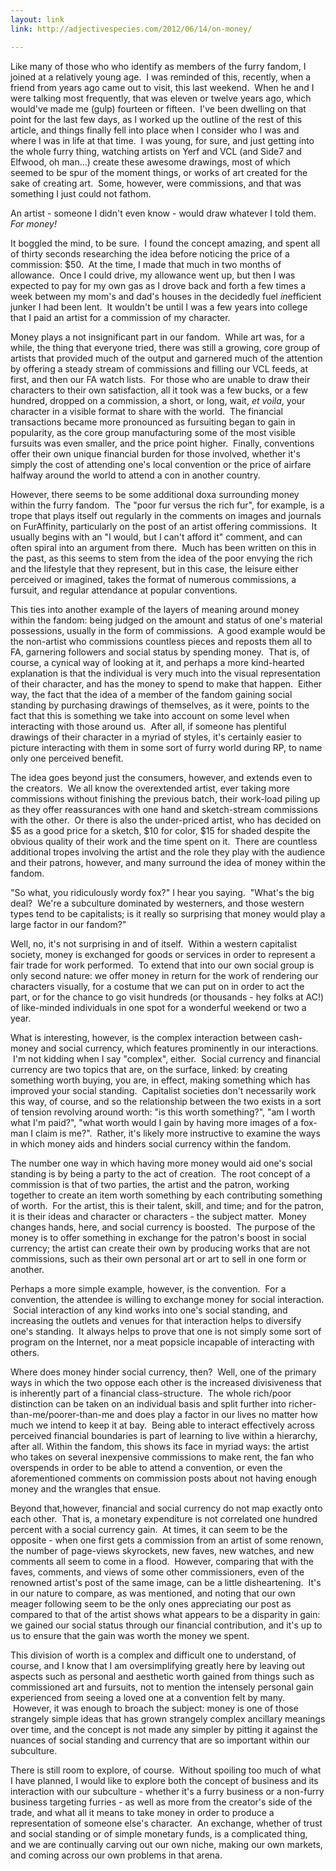 ```yaml
---
layout: link
link: http://adjectivespecies.com/2012/06/14/on-money/

---
```


Like many of those who who identify as members of the furry fandom, I joined at
a relatively young age.  I was reminded of this, recently, when a friend from
years ago came out to visit, this last weekend.  When he and I were talking most
frequently, that was eleven or twelve years ago, which would've made me (gulp)
fourteen or fifteen.  I've been dwelling on that point for the last few days, as
I worked up the outline of the rest of this article, and things finally fell
into place when I consider who I was and where I was in life at that time.  I
was young, for sure, and just getting into the whole furry thing, watching
artists on Yerf and VCL (and Side7 and Elfwood, oh man...) create these awesome
drawings, most of which seemed to be spur of the moment things, or works of art
created for the sake of creating art.  Some, however, were commissions, and that
was something I just could not fathom.

An artist - someone I didn't even know - would draw whatever I told them. *For
money!*<!--more-->

It boggled the mind, to be sure.  I found the concept amazing, and spent all of
thirty seconds researching the idea before noticing the price of a commission:
$50.  At the time, I made that much in two months of allowance.  Once I could
drive, my allowance went up, but then I was expected to pay for my own gas as I
drove back and forth a few times a week between my mom's and dad's houses in the
decidedly fuel *in*efficient junker I had been lent.  It wouldn't be until I was
a few years into college that I paid an artist for a commission of my character.

Money plays a not insignificant part in our fandom.  While art was, for a while,
the thing that everyone tried, there was still a growing, core group of artists
that provided much of the output and garnered much of the attention by offering
a steady stream of commissions and filling our VCL feeds, at first, and then our
FA watch lists.  For those who are unable to draw their characters to their own
satisfaction, all it took was a few bucks, or a few hundred, dropped on a
commission, a short, or long, wait, *et voila*, your character in a visible
format to share with the world.  The financial transactions became more
pronounced as fursuiting began to gain in popularity, as the core group
manufacturing some of the most visible fursuits was even smaller, and the price
point higher.  Finally, conventions offer their own unique financial burden for
those involved, whether it's simply the cost of attending one's local convention
or the price of airfare halfway around the world to attend a con in another
country.

However, there seems to be some additional doxa surrounding money within the
furry fandom.  The "poor fur versus the rich fur", for example, is a trope that
plays itself out regularly in the comments on images and journals on
FurAffinity, particularly on the post of an artist offering commissions.  It
usually begins with an "I would, but I can't afford it" comment, and can often
spiral into an argument from there.  Much has been written on this in the past,
as this seems to stem from the idea of the poor envying the rich and the
lifestyle that they represent, but in this case, the leisure either perceived or
imagined, takes the format of numerous commissions, a fursuit, and regular
attendance at popular conventions.

This ties into another example of the layers of meaning around money within the
fandom: being judged on the amount and status of one's material possessions,
usually in the form of commissions.  A good example would be the non-artist who
commissions countless pieces and reposts them all to FA, garnering followers and
social status by spending money.  That is, of course, a cynical way of looking
at it, and perhaps a more kind-hearted explanation is that the individual is
very much into the visual representation of their character, and has the money
to spend to make that happen.  Either way, the fact that the idea of a member of
the fandom gaining social standing by purchasing drawings of themselves, as it
were, points to the fact that this is something we take into account on some
level when interacting with those around us.  After all, if someone has
plentiful drawings of their character in a myriad of styles, it's certainly
easier to picture interacting with them in some sort of furry world during RP,
to name only one perceived benefit.

The idea goes beyond just the consumers, however, and extends even to the
creators.  We all know the overextended artist, ever taking more commissions
without finishing the previous batch, their work-load piling up as they offer
reassurances with one hand and sketch-stream commissions with the other.  Or
there is also the under-priced artist, who has decided on $5 as a good price for
a sketch, $10 for color, $15 for shaded despite the obvious quality of their
work and the time spent on it.  There are countless additional tropes involving
the artist and the role they play with the audience and their patrons, however,
and many surround the idea of money within the fandom.

"So what, you ridiculously wordy fox?" I hear you saying.  "What's the big deal?
 We're a subculture dominated by westerners, and those western types tend to be
capitalists; is it really so surprising that money would play a large factor in
our fandom?"

Well, no, it's not surprising in and of itself.  Within a western capitalist
society, money is exchanged for goods or services in order to represent a fair
trade for work performed.  To extend that into our own social group is only
second nature: we offer money in return for the work of rendering our characters
visually, for a costume that we can put on in order to act the part, or for the
chance to go visit hundreds (or thousands - hey folks at AC!) of like-minded
individuals in one spot for a wonderful weekend or two a year.

What is interesting, however, is the complex interaction between cash-money and
social currency, which features prominently in our interactions.  I'm not
kidding when I say "complex", either.  Social currency and financial currency
are two topics that are, on the surface, linked: by creating something worth
buying, you are, in effect, making something which has improved your social
standing.  Capitalist societies don't necessarily work this way, of course, and
so the relationship between the two exists in a sort of tension revolving around
worth: "is this worth something?", "am I worth what I'm paid?", "what worth
would I gain by having more images of a fox-man I claim is me?".  Rather, it's
likely more instructive to examine the ways in which money aids and hinders
social currency within the fandom.

The number one way in which having more money would aid one's social standing is
by being a party to the act of creation.  The root concept of a commission is
that of two parties, the artist and the patron, working together to create an
item worth something by each contributing something of worth.  For the artist,
this is their talent, skill, and time; and for the patron, it is their ideas and
character or characters - the subject matter.  Money changes hands, here, and
social currency is boosted.  The purpose of the money is to offer something in
exchange for the patron's boost in social currency; the artist can create their
own by producing works that are not commissions, such as their own personal art
or art to sell in one form or another.

Perhaps a more simple example, however, is the convention.  For a convention,
the attendee is willing to exchange money for social interaction.  Social
interaction of any kind works into one's social standing, and increasing the
outlets and venues for that interaction helps to diversify one's standing.  It
always helps to prove that one is not simply some sort of program on the
Internet, nor a meat popsicle incapable of interacting with others.

Where does money hinder social currency, then?  Well, one of the primary ways in
which the two oppose each other is the increased divisiveness that is inherently
part of a financial class-structure.  The whole rich/poor distinction can be
taken on an individual basis and split further into
richer-than-me/poorer-than-me and does play a factor in our lives no matter how
much we intend to keep it at bay.  Being able to interact effectively across
perceived financial boundaries is part of learning to live within a hierarchy,
after all. Within the fandom, this shows its face in myriad ways: the artist who
takes on several inexpensive commissions to make rent, the fan who overspends in
order to be able to attend a convention, or even the aforementioned comments on
commission posts about not having enough money and the wrangles that ensue.

Beyond that,however, financial and social currency do not map exactly onto each
other.  That is, a monetary expenditure is not correlated one hundred percent
with a social currency gain.  At times, it can seem to be the opposite - when
one first gets a commission from an artist of some renown, the number of
page-views skyrockets, new faves, new watches, and new comments all seem to come
in a flood.  However, comparing that with the faves, comments, and views of some
other commissioners, even of the renowned artist's post of the same image, can
be a little disheartening.  It's in our nature to compare, as was mentioned, and
noting that our own meager following seem to be the only ones appreciating our
post as compared to that of the artist shows what appears to be a disparity in
gain: we gained our social status through our financial contribution, and it's
up to us to ensure that the gain was worth the money we spent.

This division of worth is a complex and difficult one to understand, of course,
and I know that I am oversimplifying greatly here by leaving out aspects such as
personal and aesthetic worth gained from things such as commissioned art and
fursuits, not to mention the intensely personal gain experienced from seeing a
loved one at a convention felt by many.  However, it was enough to broach the
subject: money is one of those strangely simple ideas that has grown strangely
complex ancillary meanings over time, and the concept is not made any simpler by
pitting it against the nuances of social standing and currency that are so
important within our subculture.

There is still room to explore, of course.  Without spoiling too much of what I
have planned, I would like to explore both the concept of business and its
interaction with our subculture - whether it's a furry business or a non-furry
business targeting furries - as well as more from the creator's side of the
trade, and what all it means to take money in order to produce a representation
of someone else's character.  An exchange, whether of trust and social standing
or of simple monetary funds, is a complicated thing, and we are continually
carving out our own niche, making our own markets, and coming across our own
problems in that arena.
